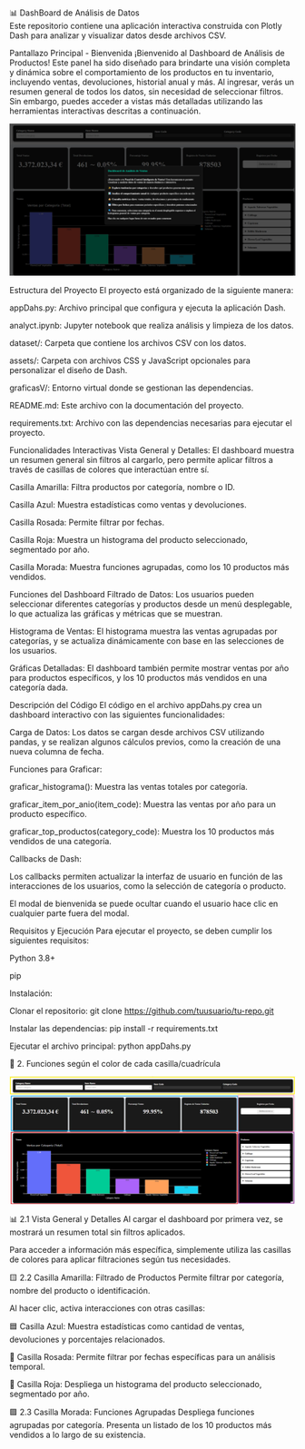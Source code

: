 📊 DashBoard de Análisis de Datos  
Este repositorio contiene una aplicación interactiva construida con Plotly Dash para analizar y visualizar datos desde archivos CSV.

Pantallazo Principal - Bienvenida
¡Bienvenido al Dashboard de Análisis de Productos!
Este panel ha sido diseñado para brindarte una visión completa y dinámica sobre el comportamiento de los productos en tu inventario, incluyendo ventas, devoluciones, historial anual y más. Al ingresar, verás un resumen general de todos los datos, sin necesidad de seleccionar filtros. Sin embargo, puedes acceder a vistas más detalladas utilizando las herramientas interactivas descritas a continuación.

![Pantallazo Principal](principal.png)


Estructura del Proyecto
El proyecto está organizado de la siguiente manera:

appDahs.py: Archivo principal que configura y ejecuta la aplicación Dash.

analyct.ipynb: Jupyter notebook que realiza análisis y limpieza de los datos.

dataset/: Carpeta que contiene los archivos CSV con los datos.

assets/: Carpeta con archivos CSS y JavaScript opcionales para personalizar el diseño de Dash.

graficasV/: Entorno virtual donde se gestionan las dependencias.

README.md: Este archivo con la documentación del proyecto.

requirements.txt: Archivo con las dependencias necesarias para ejecutar el proyecto.

Funcionalidades Interactivas
Vista General y Detalles: El dashboard muestra un resumen general sin filtros al cargarlo, pero permite aplicar filtros a través de casillas de colores que interactúan entre sí.

Casilla Amarilla: Filtra productos por categoría, nombre o ID.

Casilla Azul: Muestra estadísticas como ventas y devoluciones.

Casilla Rosada: Permite filtrar por fechas.

Casilla Roja: Muestra un histograma del producto seleccionado, segmentado por año.

Casilla Morada: Muestra funciones agrupadas, como los 10 productos más vendidos.

Funciones del Dashboard
Filtrado de Datos: Los usuarios pueden seleccionar diferentes categorías y productos desde un menú desplegable, lo que actualiza las gráficas y métricas que se muestran.

Histograma de Ventas: El histograma muestra las ventas agrupadas por categorías, y se actualiza dinámicamente con base en las selecciones de los usuarios.

Gráficas Detalladas: El dashboard también permite mostrar ventas por año para productos específicos, y los 10 productos más vendidos en una categoría dada.

Descripción del Código
El código en el archivo appDahs.py crea un dashboard interactivo con las siguientes funcionalidades:

Carga de Datos: Los datos se cargan desde archivos CSV utilizando pandas, y se realizan algunos cálculos previos, como la creación de una nueva columna de fecha.

Funciones para Graficar:

graficar_histograma(): Muestra las ventas totales por categoría.

graficar_item_por_anio(item_code): Muestra las ventas por año para un producto específico.

graficar_top_productos(category_code): Muestra los 10 productos más vendidos de una categoría.

Callbacks de Dash:

Los callbacks permiten actualizar la interfaz de usuario en función de las interacciones de los usuarios, como la selección de categoría o producto.

El modal de bienvenida se puede ocultar cuando el usuario hace clic en cualquier parte fuera del modal.

Requisitos y Ejecución
Para ejecutar el proyecto, se deben cumplir los siguientes requisitos:

Python 3.8+

pip

Instalación:

Clonar el repositorio:
git clone https://github.com/tuusuario/tu-repo.git

Instalar las dependencias:
pip install -r requirements.txt

Ejecutar el archivo principal:
python appDahs.py


🎨 2. Funciones según el color de cada casilla/cuadrícula

![Division de Cuadriculas de Funciones](division-funciones.png)


📊 2.1 Vista General y Detalles
Al cargar el dashboard por primera vez, se mostrará un resumen total sin filtros aplicados.

Para acceder a información más específica, simplemente utiliza las casillas de colores para aplicar filtraciones según tus necesidades.

🟨 2.2 Casilla Amarilla: Filtrado de Productos
Permite filtrar por categoría, nombre del producto o identificación.

Al hacer clic, activa interacciones con otras casillas:

🟦 Casilla Azul: Muestra estadísticas como cantidad de ventas, devoluciones y porcentajes relacionados.

🌸 Casilla Rosada: Permite filtrar por fechas específicas para un análisis temporal.

🔴 Casilla Roja: Despliega un histograma del producto seleccionado, segmentado por año.

🟪 2.3 Casilla Morada: Funciones Agrupadas
Despliega funciones agrupadas por categoría.
Presenta un listado de los 10 productos más vendidos a lo largo de su existencia.

